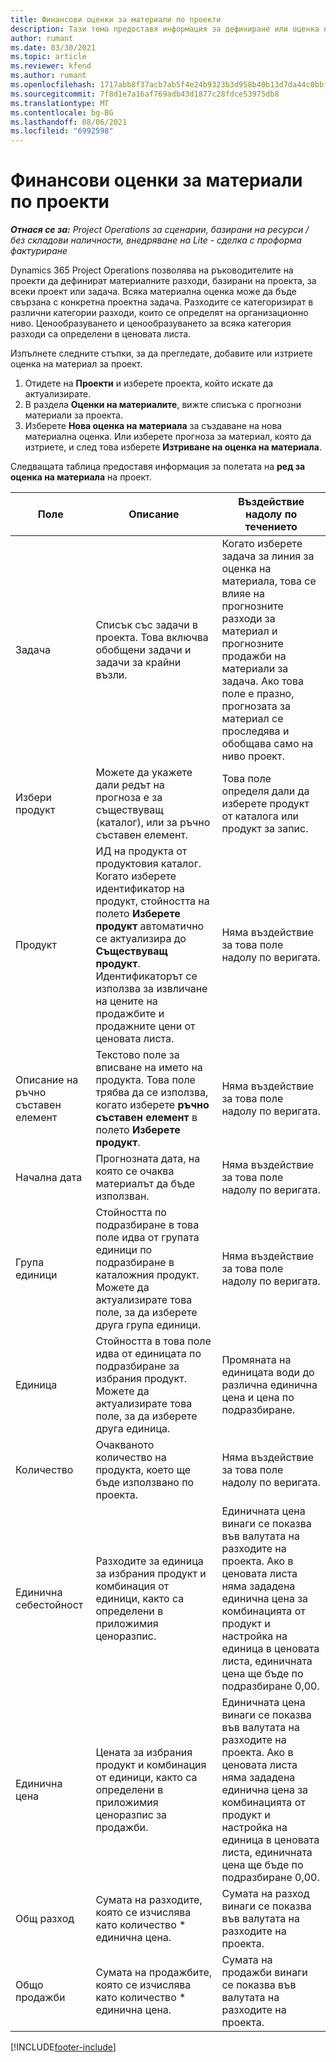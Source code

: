 ```yaml
---
title: Финансови оценки за материали по проекти
description: Тази тема предоставя информация за дефиниране или оценка на материали, базирани на проекти.
author: rumant
ms.date: 03/30/2021
ms.topic: article
ms.reviewer: kfend
ms.author: rumant
ms.openlocfilehash: 1717abb8f37acb7ab5f4e24b9323b3d958b40b13d7da44c0bbfa88eea28b99ef
ms.sourcegitcommit: 7f8d1e7a16af769adb43d1877c28fdce53975db8
ms.translationtype: MT
ms.contentlocale: bg-BG
ms.lasthandoff: 08/06/2021
ms.locfileid: "6992598"
---
```

# <a name="financial-estimates-for-materials-on-projects"></a>Финансови оценки за материали по проекти

_**Отнася се за:** Project Operations за сценарии, базирани на ресурси / без складови наличности, внедряване на Lite - сделка с проформа фактуриране_

Dynamics 365 Project Operations позволява на ръководителите на проекти да дефинират материалните разходи, базирани на проекта, за всеки проект или задача. Всяка материална оценка може да бъде свързана с конкретна проектна задача. Разходите се категоризират в различни категории разходи, които се определят на организационно ниво. Ценообразуването и ценообразуването за всяка категория разходи са определени в ценовата листа. 

Изпълнете следните стъпки, за да прегледате, добавите или изтриете оценка на материал за проект.

1. Отидете на **Проекти** и изберете проекта, който искате да актуализирате.
2. В раздела **Оценки на материалите**, вижте списъка с прогнозни материали за проекта.
3. Изберете **Нова оценка на материала** за създаване на нова материална оценка. Или изберете прогноза за материал, която да изтриете, и след това изберете **Изтриване на оценка на материала**.

Следващата таблица предоставя информация за полетата на **ред за оценка на материала** на проект. 

| **Поле** | **Описание** | **Въздействие надолу по течението** |
| --- | --- | --- |
| Задача | Списък със задачи в проекта. Това включва обобщени задачи и задачи за крайни възли. | Когато изберете задача за линия за оценка на материала, това се влияе на прогнозните разходи за материал и прогнозните продажби на материали за задача. Ако това поле е празно, прогнозата за материал се проследява и обобщава само на ниво проект. |
| Избери продукт |  Можете да укажете дали редът на прогноза е за съществуващ (каталог), или за ръчно съставен елемент. | Това поле определя дали да изберете продукт от каталога или продукт за запис. |
| Продукт | ИД на продукта от продуктовия каталог. Когато изберете идентификатор на продукт, стойността на полето **Изберете продукт** автоматично се актуализира до **Съществуващ продукт**. Идентификаторът се използва за извличане на цените на продажбите и продажните цени от ценовата листа. | Няма въздействие за това поле надолу по веригата. |
| Описание на ръчно съставен елемент | Текстово поле за вписване на името на продукта. Това поле трябва да се използва, когато изберете **ръчно съставен елемент** в полето **Изберете продукт**.| Няма въздействие за това поле надолу по веригата. |
| Начална дата | Прогнозната дата, на която се очаква материалът да бъде използван. | Няма въздействие за това поле надолу по веригата. |
| Група единици | Стойността по подразбиране в това поле идва от групата единици по подразбиране в каталожния продукт. Можете да актуализирате това поле, за да изберете друга група единици. | Няма въздействие за това поле надолу по веригата. |
| Единица | Стойността в това поле идва от единицата по подразбиране за избрания продукт. Можете да актуализирате това поле, за да изберете друга единица. | Промяната на единицата води до различна единична цена и цена по подразбиране. |
| Количество | Очакваното количество на продукта, което ще бъде използвано по проекта. | Няма въздействие за това поле надолу по веригата. |
| Единична себестойност | Разходите за единица за избрания продукт и комбинация от единици, както са определени в приложимия ценоразпис. | Единичната цена винаги се показва във валутата на разходите на проекта. Ако в ценовата листа няма зададена единична цена за комбинацията от продукт и настройка на единица в ценовата листа, единичната цена ще бъде по подразбиране 0,00. |
| Единична цена | Цената за избрания продукт и комбинация от единици, както са определени в приложимия ценоразпис за продажби. | Единичната цена винаги се показва във валутата на разходите на проекта. Ако в ценовата листа няма зададена единична цена за комбинацията от продукт и настройка на единица в ценовата листа, единичната цена ще бъде по подразбиране 0,00.|
| Общ разход | Сумата на разходите, която се изчислява като количество \* единична цена.| Сумата на разход винаги се показва във валутата на разходите на проекта. |
| Общо продажби | Сумата на продажбите, която се изчислява като количество \* единична цена. | Сумата на продажби винаги се показва във валутата на разходите на проекта. |


[!INCLUDE[footer-include](../includes/footer-banner.md)]
